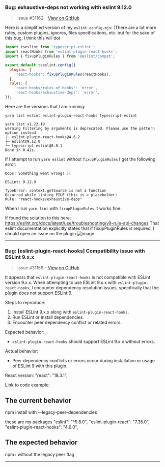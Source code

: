 ### Bug: exhaustive-deps not working with eslint 9.12.0

> Issue #31162 - [View on GitHub](https://github.com/facebook/react/issues/31162)

Here is a simplified version of my `eslint.config.mjs`: 
(There are a lot more rules, custom plugins, ignores, files specifications, etc. but for the sake of this bug, I think this will do)

```js
import tseslint from 'typescript-eslint';
import reactHooks from 'eslint-plugin-react-hooks';
import { fixupPluginRules } from '@eslint/compat';

export default tseslint.config({
  plugins: {
    'react-hooks': fixupPluginRules(reactHooks),
  },
  rules: {
    'react-hooks/rules-of-hooks': 'error',
    'react-hooks/exhaustive-deps': 'error',
});
```

Here are the versions that I am running:

```
yarn list eslint eslint-plugin-react-hooks typescript-eslint

yarn list v1.22.19
warning Filtering by arguments is deprecated. Please use the pattern option instead.
├─ eslint-plugin-react-hooks@4.6.2
├─ eslint@9.12.0
└─ typescript-eslint@8.8.1
Done in 0.42s.
```

If I attempt to run `yarn eslint` without `fixupPluginRules` I get the following error:

```
Oops! Something went wrong! :(

ESLint: 9.12.0

TypeError: context.getSource is not a function
Occurred while linting FILE (this is a placeholder)
Rule: "react-hooks/exhaustive-deps"
```

When I run `yarn lint` with `fixupPluginRules` it works fine.

If found the solution to this here: https://eslint.org/docs/latest/use/troubleshooting/v9-rule-api-changes
That eslint documentation explicitly states that if fixupPluginRules is required, I should open an issue on the plugin
![image](https://github.com/user-attachments/assets/43581bb8-1a4e-4e5a-80e8-1b6a87d87950)



---

### Bug: [eslint-plugin-react-hooks] Compatibility issue with ESLint 9.x.x

> Issue #31158 - [View on GitHub](https://github.com/facebook/react/issues/31158)

It appears that `eslint-plugin-react-hooks` is not compatible with ESLint version 9.x.x. 
When attempting to use ESLint 9.x.x with `eslint-plugin-react-hooks`, I encounter dependency resolution issues, specifically that the plugin does not support ESLint 9.

Steps to reproduce:
1. Install ESLint 9.x.x along with `eslint-plugin-react-hooks`.
2. Run ESLint or install dependencies.
3. Encounter peer dependency conflict or related errors.

Expected behavior:
- `eslint-plugin-react-hooks` should support ESLint 9.x.x without errors.

Actual behavior:
- Peer dependency conflicts or errors occur during installation or usage of ESLint 9 with this plugin.

React version:     "react": "18.3.1",

Link to code example:

## The current behavior
npm install with --legacy-peer-dependencies

these are my packages
"eslint": "^9.8.0",
    "eslint-plugin-react": "7.35.0",
    "eslint-plugin-react-hooks": "4.6.0",

## The expected behavior

npm i without the legacy peer flag

---

